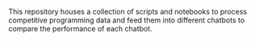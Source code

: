 This repository houses a collection of scripts and notebooks to process competitive programming data and feed them into different chatbots to compare the performance of each chatbot.
